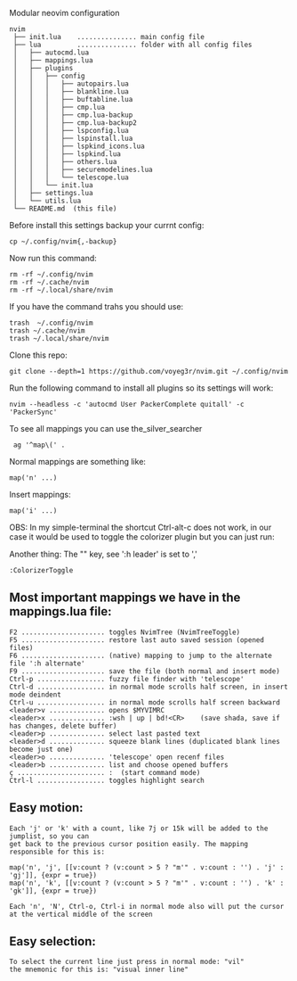 Modular neovim configuration

    nvim
     ├── init.lua    ............... main config file
     ├── lua         ............... folder with all config files
     │   ├── autocmd.lua
     │   ├── mappings.lua
     │   ├── plugins
     │   │   ├── config
     │   │   │   ├── autopairs.lua
     │   │   │   ├── blankline.lua
     │   │   │   ├── buftabline.lua
     │   │   │   ├── cmp.lua
     │   │   │   ├── cmp.lua-backup
     │   │   │   ├── cmp.lua-backup2
     │   │   │   ├── lspconfig.lua
     │   │   │   ├── lspinstall.lua
     │   │   │   ├── lspkind_icons.lua
     │   │   │   ├── lspkind.lua
     │   │   │   ├── others.lua
     │   │   │   ├── securemodelines.lua
     │   │   │   └── telescope.lua
     │   │   └── init.lua
     │   ├── settings.lua
     │   └── utils.lua
     └── README.md  (this file)

Before install this settings backup your currnt config:

    cp ~/.config/nvim{,-backup}

Now run this command:

    rm -rf ~/.config/nvim
    rm -rf ~/.cache/nvim
    rm -rf ~/.local/share/nvim

If you have the command trahs you should use:

    trash  ~/.config/nvim
    trash ~/.cache/nvim
    trash ~/.local/share/nvim

Clone this repo:

    git clone --depth=1 https://github.com/voyeg3r/nvim.git ~/.config/nvim

Run the following command to install all plugins so its settings will work:

    nvim --headless -c 'autocmd User PackerComplete quitall' -c 'PackerSync'

To see all mappings you can use the_silver_searcher

     ag '^map\(' .

Normal mappings are something like:

    map('n' ...)

Insert mappings:

    map('i' ...)

OBS: In my simple-terminal the shortcut Ctrl-alt-c
does not work, in our case it would be used to toggle
the colorizer plugin but you can just run:

Another thing: The "<leader>" key, see ':h leader' is set to ','

    :ColorizerToggle

## Most important mappings we have in the mappings.lua file:

    F2 ..................... toggles NvimTree (NvimTreeToggle)
    F5 ..................... restore last auto saved session (opened files)
    F6 ..................... (native) mapping to jump to the alternate file ':h alternate'
    F9 ..................... save the file (both normal and insert mode)
    Ctrl-p ................. fuzzy file finder with 'telescope'
    Ctrl-d ................. in normal mode scrolls half screen, in insert mode deindent
    Ctrl-u ................. in normal mode scrolls half screen backward
    <leader>v .............. opens $MYVIMRC
    <leader>x .............. :wsh | up | bd!<CR>    (save shada, save if has changes, delete buffer)
    <leader>p .............. select last pasted text
    <leader>d .............. squeeze blank lines (duplicated blank lines become just one)
    <leader>o .............. 'telescope' open recenf files
    <leader>b .............. list and choose opened buffers
    ç ...................... :  (start command mode)
    Ctrl-l ................. toggles highlight search

## Easy motion:

    Each 'j' or 'k' with a count, like 7j or 15k will be added to the jumplist, so you can
    get back to the previous cursor position easily. The mapping responsible for this is:

    map('n', 'j', [[v:count ? (v:count > 5 ? "m'" . v:count : '') . 'j' : 'gj']], {expr = true})
    map('n', 'k', [[v:count ? (v:count > 5 ? "m'" . v:count : '') . 'k' : 'gk']], {expr = true})

    Each 'n', 'N', Ctrl-o, Ctrl-i in normal mode also will put the cursor at the vertical middle of the screen

## Easy selection:

    To select the current line just press in normal mode: "vil"
    the mnemonic for this is: "visual inner line"




